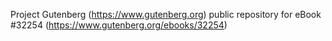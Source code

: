 Project Gutenberg (https://www.gutenberg.org) public repository for eBook #32254 (https://www.gutenberg.org/ebooks/32254)
